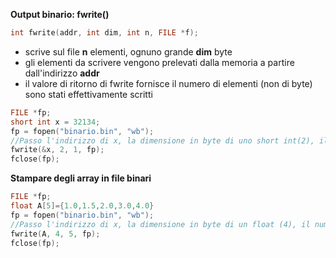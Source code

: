 **Output binario: fwrite()**

```c
int fwrite(addr, int dim, int n, FILE *f);
```

- scrive sul file **n** elementi, ognuno grande **dim** byte
- gli elementi da scrivere vengono prelevati dalla memoria a partire dall'indirizzo **addr**
- il valore di ritorno di fwrite fornisce il numero di elementi (non di byte) sono stati effettivamente scritti

```c
FILE *fp;
short int x = 32134;
fp = fopen("binario.bin", "wb");
//Passo l'indirizzo di x, la dimensione in byte di uno short int(2), il numero di elementi da passare e il file (fp)
fwrite(&x, 2, 1, fp);
fclose(fp);
```



**Stampare degli array in file binari**

```c
FILE *fp;
float A[5]={1.0,1.5,2.0,3.0,4.0}
fp = fopen("binario.bin", "wb");
//Passo l'indirizzo di x, la dimensione in byte di un float (4), il numero di elementi da passare (5) e il file (fp)
fwrite(A, 4, 5, fp);
fclose(fp);
```

